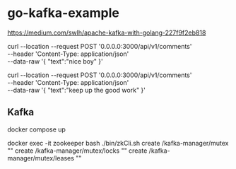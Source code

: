 # go-kafka-example

<https://medium.com/swlh/apache-kafka-with-golang-227f9f2eb818>

curl --location --request POST '0.0.0.0:3000/api/v1/comments' \
--header 'Content-Type: application/json' \
--data-raw '{ "text":"nice boy" }'

curl --location --request POST '0.0.0.0:3000/api/v1/comments' \
--header 'Content-Type: application/json' \
--data-raw '{ "text":"keep up the good work" }'

## Kafka

docker compose up

docker exec -it zookeeper bash
./bin/zkCli.sh
create /kafka-manager/mutex ""
create /kafka-manager/mutex/locks ""
create /kafka-manager/mutex/leases ""
